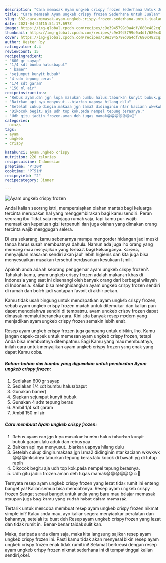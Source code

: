 ```yaml
---
description: "Cara memasak Ayam ungkeb crispy frozen Sederhana Untuk Jualan"
title: "Cara memasak Ayam ungkeb crispy frozen Sederhana Untuk Jualan"
slug: 632-cara-memasak-ayam-ungkeb-crispy-frozen-sederhana-untuk-jualan
date: 2021-04-25T15:54:17.697Z
image: https://img-global.cpcdn.com/recipes/c9e3945799d0a4df/680x482cq70/ayam-ungkeb-crispy-frozen-foto-resep-utama.jpg
thumbnail: https://img-global.cpcdn.com/recipes/c9e3945799d0a4df/680x482cq70/ayam-ungkeb-crispy-frozen-foto-resep-utama.jpg
cover: https://img-global.cpcdn.com/recipes/c9e3945799d0a4df/680x482cq70/ayam-ungkeb-crispy-frozen-foto-resep-utama.jpg
author: Hester Roy
ratingvalue: 4.4
reviewcount: 15
recipeingredient:
- "600 gr sayap"
- "1/4 sdt bumbu halusbaput"
- " bamer"
- "sejumput kunyit bubuk"
- "4 sdm tepung beras"
- "1/4 sdt garam"
- "150 ml air"
recipeinstructions:
- "Rebus ayam.dan jgn lupa masukan bumbu halus.taburkan kunyit bubuk.garam..lalu aduk dan rebus yaa"
- "Bairkan api nya menyusut...biarkan uapnya hilang dulu"
- "Setelah cukup dingin.makaaa jgn lama2 didinginin ntar kaciann wkwkwk😁😁😁mksdnya taburkan tepung beras.lalu kocok di bawah yg di tutup rapih"
- "Dikocok begitu aja udh top kok.pada nempel tepung berasnya."
- "Udh gitu jadiin frozen.aman deh tugas mamak😁😁😁😍😉😋☺🤤"
categories:
- Resep
tags:
- ayam
- ungkeb
- crispy

katakunci: ayam ungkeb crispy 
nutrition: 220 calories
recipecuisine: Indonesian
preptime: "PT30M"
cooktime: "PT51M"
recipeyield: "2"
recipecategory: Dinner

---
```



![Ayam ungkeb crispy frozen](https://img-global.cpcdn.com/recipes/c9e3945799d0a4df/680x482cq70/ayam-ungkeb-crispy-frozen-foto-resep-utama.jpg)

Andai kalian seorang istri, mempersiapkan olahan mantab bagi keluarga tercinta merupakan hal yang menggembirakan bagi kamu sendiri. Peran seorang ibu Tidak saja menjaga rumah saja, tapi kamu pun wajib memastikan keperluan gizi terpenuhi dan juga olahan yang dimakan orang tercinta wajib menggugah selera.

Di era  sekarang, kamu sebenarnya mampu mengorder hidangan jadi meski tanpa harus susah membuatnya dahulu. Namun ada juga lho orang yang memang mau menyajikan yang terlezat bagi keluarganya. Karena, menyajikan masakan sendiri akan jauh lebih higienis dan kita juga bisa menyesuaikan masakan tersebut berdasarkan kesukaan famili. 



Apakah anda adalah seorang penggemar ayam ungkeb crispy frozen?. Tahukah kamu, ayam ungkeb crispy frozen adalah makanan khas di Indonesia yang saat ini disenangi oleh banyak orang dari berbagai wilayah di Indonesia. Kalian bisa menghidangkan ayam ungkeb crispy frozen sendiri di rumah dan boleh jadi santapan favorit di akhir pekan.

Kamu tidak usah bingung untuk mendapatkan ayam ungkeb crispy frozen, sebab ayam ungkeb crispy frozen mudah untuk ditemukan dan kalian pun dapat mengolahnya sendiri di tempatmu. ayam ungkeb crispy frozen dapat dimasak memalui beraneka cara. Kini ada banyak resep modern yang menjadikan ayam ungkeb crispy frozen semakin lebih enak.

Resep ayam ungkeb crispy frozen juga gampang untuk dibikin, lho. Kamu jangan capek-capek untuk memesan ayam ungkeb crispy frozen, tetapi Anda bisa membuatnya ditempatmu. Bagi Kamu yang mau membuatnya, inilah cara untuk menyajikan ayam ungkeb crispy frozen yang enak yang dapat Kamu coba.

<!--inarticleads1-->

##### Bahan-bahan dan bumbu yang digunakan untuk pembuatan Ayam ungkeb crispy frozen:

1. Sediakan 600 gr sayap
1. Sediakan 1/4 sdt bumbu halus(baput
1. Gunakan  bamer)
1. Siapkan sejumput kunyit bubuk
1. Gunakan 4 sdm tepung beras
1. Ambil 1/4 sdt garam
1. Ambil 150 ml air




<!--inarticleads2-->

##### Cara membuat Ayam ungkeb crispy frozen:

1. Rebus ayam.dan jgn lupa masukan bumbu halus.taburkan kunyit bubuk.garam..lalu aduk dan rebus yaa
1. Bairkan api nya menyusut...biarkan uapnya hilang dulu
1. Setelah cukup dingin.makaaa jgn lama2 didinginin ntar kaciann wkwkwk😁😁😁mksdnya taburkan tepung beras.lalu kocok di bawah yg di tutup rapih
1. Dikocok begitu aja udh top kok.pada nempel tepung berasnya.
1. Udh gitu jadiin frozen.aman deh tugas mamak😁😁😁😍😉😋☺🤤




Ternyata resep ayam ungkeb crispy frozen yang lezat tidak rumit ini enteng banget ya! Kalian semua bisa mencobanya. Resep ayam ungkeb crispy frozen Sangat sesuai banget untuk anda yang baru mau belajar memasak ataupun juga bagi kamu yang sudah hebat dalam memasak.

Tertarik untuk mencoba membuat resep ayam ungkeb crispy frozen nikmat simple ini? Kalau anda mau, ayo kalian segera menyiapkan peralatan dan bahannya, setelah itu buat deh Resep ayam ungkeb crispy frozen yang lezat dan tidak rumit ini. Benar-benar taidak sulit kan. 

Maka, daripada anda diam saja, maka kita langsung sajikan resep ayam ungkeb crispy frozen ini. Pasti kamu tiidak akan menyesal bikin resep ayam ungkeb crispy frozen enak tidak rumit ini! Selamat berkreasi dengan resep ayam ungkeb crispy frozen nikmat sederhana ini di tempat tinggal kalian sendiri,oke!.

